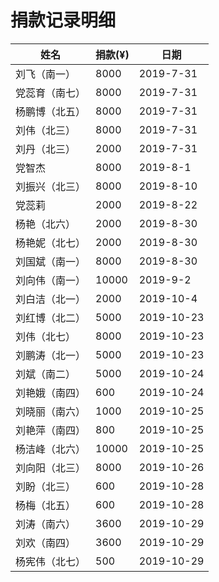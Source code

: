 # 捐款记录明细



| 姓名 | 捐款(¥) | 日期 | 
|---|---|---|
| 刘飞（南一）| 8000 | 2019-7-31 |
| 党蕊育（南七）| 8000 | 2019-7-31 |
| 杨鹏博（北五） | 8000 | 2019-7-31 |
| 刘伟（北三） | 8000 | 2019-7-31 |
| 刘丹（北三）| 2000 | 2019-7-31 |
| 党智杰 | 8000 | 2019-8-1 |
| 刘振兴（北三）| 8000 | 2019-8-10 |
| 党蕊莉 | 2000 | 2019-8-22 |
| 杨艳（北六）| 2000 | 2019-8-30 |
| 杨艳妮（北七）| 2000 | 2019-8-30 |
| 刘国斌（南一）| 8000 | 2019-8-30 |
| 刘向伟（南一）| 10000 | 2019-9-2 |
| 刘白洁（北一）| 2000 | 2019-10-4 |
| 刘红博（北二）| 5000 | 2019-10-23|
| 刘伟（北七）| 8000 |2019-10-23| 
| 刘鹏涛（北一）| 5000 |2019-10-23| 
| 刘斌（南二）| 5000 |2019-10-24|
| 刘艳娥（南四）| 600 | 2019-10-24|
| 刘晓丽（南六）| 1000 | 2019-10-25|
| 刘艳萍（南四）| 800 | 2019-10-25|
| 杨洁峰（北六）| 10000| 2019-10-25|
| 刘向阳（北三）| 8000| 2019-10-26|
| 刘盼（北三）|600|2019-10-28|
| 杨梅（北五）|600|2019-10-28|
| 刘涛（南六）|3600|2019-10-29|
| 刘欢（南四）|3600|2019-10-29|
| 杨宪伟（北七）|500| 2019-10-29|
